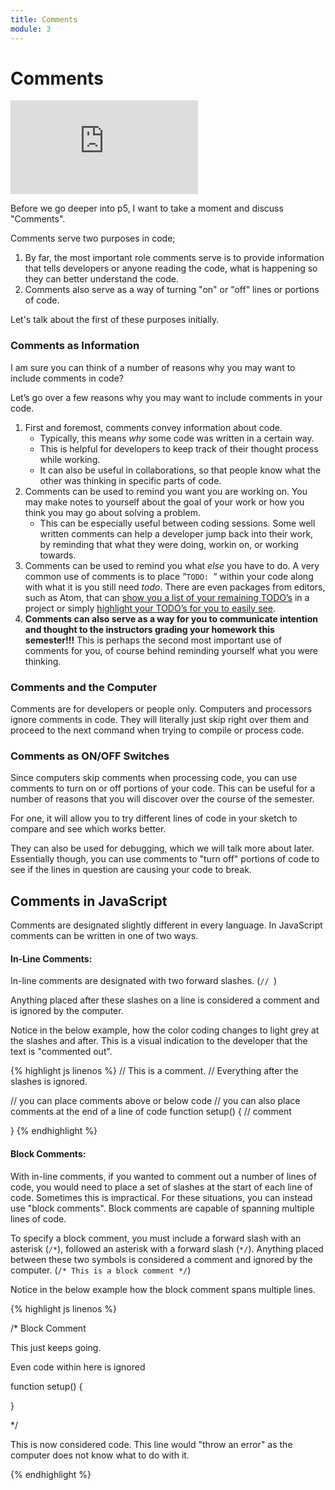 ```yaml
---
title: Comments
module: 3
---
```


# Comments


<div class="embed-responsive embed-responsive-16by9"><iframe class="embed-responsive-item" src="https://www.youtube.com/embed/tMjW_q90vp4" frameborder="0" allowfullscreen></iframe></div>


Before we go deeper into p5, I want to take a moment and discuss "Comments".

Comments serve two purposes in code;

1. By far, the most important role comments serve is to provide information that tells developers or anyone reading the code, what is happening so they can better understand the code.
2. Comments also serve as a way of turning "on" or "off" lines or portions of code.

Let's talk about the first of these purposes initially.


### Comments as Information

I am sure you can think of a number of reasons why you may want to include comments in code?

Let’s go over a few reasons why you may want to include comments in your code.

1. First and foremost, comments convey information about code.
	- Typically, this means _why_ some code was written in a certain way.
	- This is helpful for developers to keep track of their thought process while working.
	- It can also be useful in collaborations, so that people know what the other was thinking in specific parts of code.
2. Comments can be used to remind you want you are working on. You may make notes to yourself about the goal of your work or how you think you may go about solving a problem.
	- This can be especially useful between coding sessions. Some well written comments can help a developer jump back into their work, by reminding that what they were doing, workin on, or working towards.
3. Comments can be used to remind you what _else_ you have to do. A very common use of comments is to place “`TODO: `“ within your code along with what it is you still need _todo_. There are even packages from editors, such as Atom, that can [show you a list of your remaining TODO’s](https://atom.io/packages/todo-show) in a project or simply [highlight your TODO’s for you to easily see](https://github.com/atom/language-todo).
4. **Comments can also serve as a way for you to communicate intention and thought to the instructors grading your homework this semester!!!** This is perhaps the second most important use of comments for you, of course behind reminding yourself what you were thinking.

### Comments and the Computer

Comments are for developers or people only. Computers and processors ignore comments in code. They will literally just skip right over them and proceed to the next command when trying to compile or process code.

### Comments as ON/OFF Switches

Since computers skip comments when processing code, you can use comments to turn on or off portions of your code. This can be useful for a number of reasons that you will discover over the course of the semester.

For one, it will allow you to try different lines of code in your sketch to compare and see which works better.

They can also be used for debugging, which we will talk more about later. Essentially though, you can use comments to "turn off" portions of code to see if the lines in question are causing your code to break.


## Comments in JavaScript

Comments are designated slightly different in every language. In JavaScript comments can be written in one of two ways.

#### In-Line Comments:

In-line comments are designated with two forward slashes. (`// `)

Anything placed after these slashes on a line is considered a comment and is ignored by the computer.

Notice in the below example, how the color coding changes to light grey at the slashes and after. This is a visual indication to the developer that the text is "commented out".


{% highlight js linenos %}
// This is a comment.
// Everything after the slashes is ignored.

// you can place comments above or below code
// you can also place comments at the end of a line of code
function setup() {	// comment

}
{% endhighlight %}


#### Block Comments:

With in-line comments, if you wanted to comment out a number of lines of code, you would need to place a set of slashes at the start of each line of code. Sometimes this is impractical. For these situations, you can instead use "block comments". Block comments are capable of spanning multiple lines of code.

To specify a block comment, you must include a forward slash with an asterisk (`/*`), followed an asterisk with a forward slash (`*/`). Anything placed between these two symbols is considered a comment and ignored by the computer. (`/* This is a block comment */`)

Notice in the below example how the block comment spans multiple lines.


{% highlight js linenos %}



/* Block Comment

This just keeps going.

Even code within here is ignored

function setup() {

}

*/

This is now considered code. This line would "throw an error" as the computer does not know what to do with it.

{% endhighlight %}
